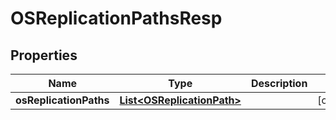 # OSReplicationPathsResp

## Properties
Name | Type | Description | Notes
------------ | ------------- | ------------- | -------------
**osReplicationPaths** | [**List&lt;OSReplicationPath&gt;**](OSReplicationPath.md) |  |  [optional]
